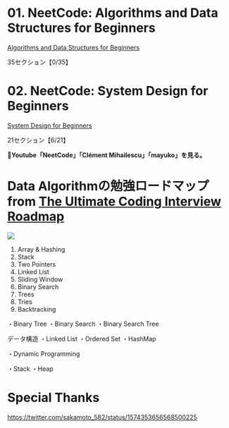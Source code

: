 # 01. NeetCode: Algorithms and Data Structures for Beginners
[Algorithms and Data Structures for Beginners](https://neetcode.io/courses/dsa-for-beginners/2)

35セクション【0/35】

# 02. NeetCode: System Design for Beginners
[System Design for Beginners](https://neetcode.io/courses/system-design-for-beginners/0)

21セクション【6/21】

👀**Youtube「NeetCode」「Clément Mihailescu」「mayuko」を見る。**


# Data Algorithmの勉強ロードマップ from [The Ultimate Coding Interview Roadmap](https://www.youtube.com/watch?v=jgQjes7MgTM)
![](https://storage.googleapis.com/zenn-user-upload/d19115bf9f39-20230122.png)
1. Array & Hashing
2. Stack
3. Two Pointers
4. Linked List
5. Sliding Window
6. Binary Search
7. Trees
8. Tries
9. Backtracking

・Binary Tree
・Binary Search
・Binary Search Tree

データ構造
・Linked List
・Ordered Set
・HashMap

・Dynamic Programming

・Stack
・Heap

# Special Thanks
https://twitter.com/sakamoto_582/status/1574353656568500225